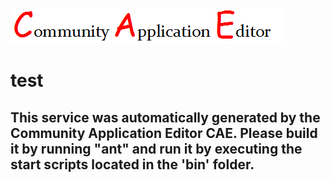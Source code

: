 ![CAE](https://github.com/PhilCAEOrg/microservice-2/blob/master/img/logo.png)  

test
===================


This service was automatically generated by the Community Application Editor CAE. Please build it by running "ant" and run it by executing the start scripts located in the 'bin' folder.
---------------
